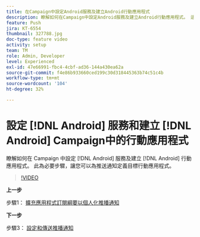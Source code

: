 ```yaml
---
title: 在Campaign中設定Android服務及建立Android行動應用程式
description: 瞭解如何在Campaign中設定Android服務及建立Android行動應用程式。 這是我們將Neotrip應用程式定義為推播通知目標的必要專案。
feature: Push
jira: KT-6554
thumbnail: 327788.jpg
doc-type: feature video
activity: setup
team: TM
role: Admin, Developer
level: Experienced
exl-id: 47e66991-fbc4-4cbf-ad36-144a430ea62a
source-git-commit: f4e86b933660ced199c30d318445363b74c51c4b
workflow-type: tm+mt
source-wordcount: '104'
ht-degree: 32%

---
```


# 設定 [!DNL Android] 服務和建立 [!DNL Android] Campaign中的行動應用程式

瞭解如何在 Campaign 中設定 [!DNL Android] 服務及建立 [!DNL Android] 行動應用程式。 此為必要步驟，讓您可以為推送通知定義目標行動應用程式。

>[!VIDEO](https://video.tv.adobe.com/v/327788?quality=12&learn=on)

**上一步**

步驟1： [擴充應用程式訂閱綱要以個人化推播通知](/help/tutorial-getting-started-with-push-notifications-for-android/extending-the-app-subscription-schema.md)

**下一步**

步驟3： [設定和傳送推播通知](/help/tutorial-getting-started-with-push-notifications-for-android/configuring-and-sending-push-notifications.md)
